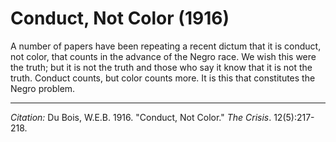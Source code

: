 <!--
title:   Conduct, Not Color
author:  Du Bois, W.E.B.
journal: The Crisis
year:    1916
volume:  12
issue:   5
pages:   217-218
-->
# Conduct, Not Color (1916)

A number of papers have been repeating a recent dictum that it is conduct, not color, that counts in the advance  of the Negro race. We wish this were the truth; but it is not the truth and those who say it know that it is not the truth. Conduct counts, but color counts more. It is this that constitutes the Negro problem.

______________
*Citation:* Du Bois, W.E.B. 1916. "Conduct, Not Color." *The Crisis*. 12(5):217-218.
